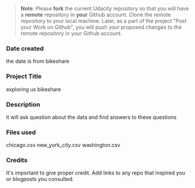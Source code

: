 >**Note**: Please **fork** the current Udacity repository so that you will have a **remote** repository in **your** Github account. Clone the remote repository to your local machine. Later, as a part of the project "Post your Work on Github", you will push your proposed changes to the remote repository in your Github account.

### Date created
the date is from bikeshare

### Project Title
exploring us bikeshare


### Description
it will ask question about the data and find answers to these questions
### Files used
chicago.csv
new_york_city.csv
washington.csv
### Credits
It's important to give proper credit. Add links to any repo that inspired you or blogposts you consulted.
